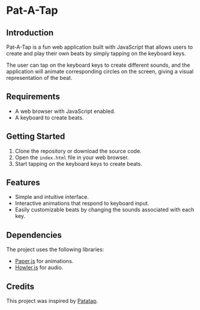 # Pat-A-Tap

## Introduction

Pat-A-Tap is a fun web application built with JavaScript that allows users to create and play their own beats by simply tapping on the keyboard keys.

The user can tap on the keyboard keys to create different sounds, and the application will animate corresponding circles on the screen, giving a visual representation of the beat.

## Requirements

- A web browser with JavaScript enabled.
- A keyboard to create beats.

## Getting Started

1. Clone the repository or download the source code.
2. Open the `index.html` file in your web browser.
3. Start tapping on the keyboard keys to create beats.

## Features

- Simple and intuitive interface.
- Interactive animations that respond to keyboard input.
- Easily customizable beats by changing the sounds associated with each key.

## Dependencies

The project uses the following libraries:

- [Paper.js](http://paperjs.org/) for animations.
- [Howler.js](https://howlerjs.com/) for audio.


## Credits

This project was inspired by [Patatap](https://patatap.com/).
